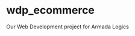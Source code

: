 # wdp_ecommerce
Our Web Development project for Armada Logics
<!-- 
*This is the combination of navbar and view cart
 -->